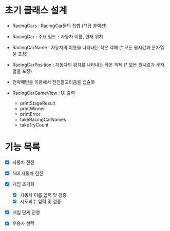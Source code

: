 # 초기 클래스 설계
- RacingCars : RacingCar들의 집합 (*1급 콜렉션)
- RacingCar : 주요 필드 - 자동차 이름, 현재 위치
- RacingCarName : 자동차의 이름을 나타내는 작은 객체 (* 모든 원시값과 문자열을 포장)
- RacingCarPosition : 자동차의 위치를 나타내는 작은 객체 (* 모든 원시값과 문자열을 포장)
- 전략패턴을 이용해서 전진알고리즘을 캡슐화

- RacingCarGameView : UI 출력
  - printStageResult
  - printWinner
  - printError
  - takeRacingCarNames
  - takeTryCount

# 기능 목록
- [X] 자동차 전진
- [X] N대 자동차 전진
- [X] 게임 초기화
  - [X] 자동차 이름 입력 및 검증
  - [X] 시도회수 입력 및 검증
- [X] 게임 단계 진행
- [X] 우승자 선택

